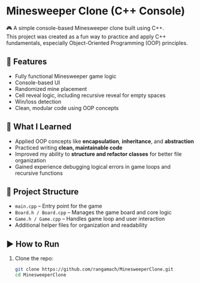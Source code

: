 # Minesweeper Clone (C++ Console)

🎮 A simple console-based Minesweeper clone built using C++.  
This project was created as a fun way to practice and apply C++ fundamentals, especially Object-Oriented Programming (OOP) principles.

## 🔧 Features

- Fully functional Minesweeper game logic
- Console-based UI
- Randomized mine placement
- Cell reveal logic, including recursive reveal for empty spaces
- Win/loss detection
- Clean, modular code using OOP concepts

## 🧠 What I Learned

- Applied OOP concepts like **encapsulation**, **inheritance**, and **abstraction**
- Practiced writing **clean, maintainable code**
- Improved my ability to **structure and refactor classes** for better file organization
- Gained experience debugging logical errors in game loops and recursive functions

## 📁 Project Structure

- `main.cpp` – Entry point for the game
- `Board.h / Board.cpp` – Manages the game board and core logic
- `Game.h / Game.cpp` – Handles game loop and user interaction
- Additional helper files for organization and readability

## ▶️ How to Run

1. Clone the repo:
   ```bash
   git clone https://github.com/rangamach/MinesweeperClone.git
   cd MinesweeperClone